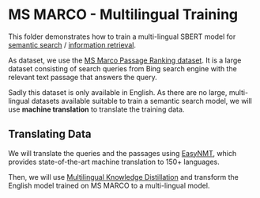 # MS MARCO - Multilingual Training

This folder demonstrates how to train a multi-lingual SBERT model for [semantic search](https://www.sbert.net/examples/applications/semantic-search/README.html) / [information retrieval](https://www.sbert.net/examples/applications/retrieve_rerank/README.html).

As dataset, we use the [MS Marco Passage Ranking dataset](https://github.com/microsoft/MSMARCO-Passage-Ranking). It is a large dataset consisting of search queries from Bing search engine with the relevant text passage that answers the query.

Sadly this dataset is only available in English. As there are no large, multi-lingual datasets available suitable to train a semantic search model, we will use **machine translation** to translate the training data.

## Translating Data

We will translate the queries and the passages using [EasyNMT](https://github.com/UKPLab/EasyNMT), which provides state-of-the-art machine translation to 150+ languages.

Then, we will use [Multilingual Knowledge Distillation](https://www.sbert.net/examples/training/multilingual/README.html) and transform the English model trained on MS MARCO to a multi-lingual model.
